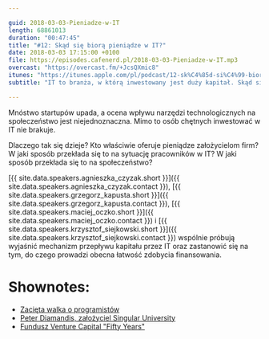 ```yaml
---

guid: 2018-03-03-Pieniadze-w-IT
length: 68861013
duration: "00:47:45"
title: "#12: Skąd się biorą pieniądze w IT?"
date: 2018-03-03 17:15:00 +0100
file: https://episodes.cafenerd.pl/2018-03-03-Pieniadze-w-IT.mp3
overcast: "https://overcast.fm/+JcsQXmic8"
itunes: "https://itunes.apple.com/pl/podcast/12-sk%C4%85d-si%C4%99-bior%C4%85-pieni%C4%85dze-w-it/id1254959267?i=1000404700323&mt=2"
subtitle: "IT to branża, w którą inwestowany jest duży kapitał. Skąd się biorą te pieniądze i jak wpływa to na społeczeństwo?"

---
```


Mnóstwo startupów upada, a ocena wpływu narzędzi technologicznych na społeczeństwo jest niejednoznaczna. Mimo to osób chętnych inwestować w IT nie brakuje.

Dlaczego tak się dzieje? Kto właściwie oferuje pieniądze założycielom firm? W jaki sposób przekłada się to na sytuację pracowników w IT? W jaki sposób przekłada się to na społeczeństwo?

[{{ site.data.speakers.agnieszka_czyzak.short }}]({{ site.data.speakers.agnieszka_czyzak.contact }}), [{{ site.data.speakers.grzegorz_kapusta.short }}]({{ site.data.speakers.grzegorz_kapusta.contact }}), [{{ site.data.speakers.maciej_oczko.short }}]({{ site.data.speakers.maciej_oczko.contact }}) i [{{ site.data.speakers.krzysztof_siejkowski.short }}]({{ site.data.speakers.krzysztof_siejkowski.contact }}) wspólnie próbują wyjaśnić mechanizm przepływu kapitału przez IT oraz zastanowić się na tym, do czego prowadzi obecna łatwość zdobycia finansowania.

# Shownotes:

* [Zacięta walka o programistów](http://www.rp.pl/Rynek-pracy/309109930-Zacieta-walka-o-programistow.html)
* [Peter Diamandis, założyciel Singular University](https://su.org/faculty-speakers/peter-diamandis/)
* [Fundusz Venture Capital "Fifty Years"](http://www.fifty.vc)
